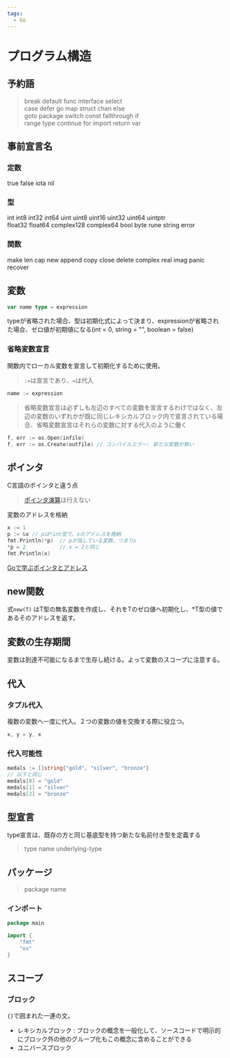 ```yaml
---
tags:
  - Go
---
```


# プログラム構造

## 予約語

> break default func interface select   
> case defer go map struct chan else  
> goto package switch const fallthrough if  
> range type continue for import return var

## 事前宣言名

### 定数

true false iota nil

### 型

int int8 int32 int64 uint uint8 uint16 uint32 uint64 uintptr  
float32 float64 complex128 complex64 bool byte rune string error

### 関数

make len cap new append copy close delete complex real imag panic recover

## 変数

```go
var name type = expression
```

typeが省略された場合、型は初期化式によって決まり、expressionが省略された場合、ゼロ値が初期値になる(int = 0, string = "", boolean = false)

### 省略変数宣言

関数内でローカル変数を宣言して初期化するために使用。

> `:=`は宣言であり、`=`は代入  

```go
name := expression
```

> 省略変数宣言は必ずしも左辺のすべての変数を宣言するわけではなく、左辺の変数のいずれかが既に同じレキシカルブロック内で宣言されている場合、省略変数宣言はそれらの変数に対する代入のように働く

```go
f, err := os.Open(infile)
f, err := os.Create(outfile) // コンパイルエラー: 新たな変数が無い
```

## ポインタ

C言語のポインタと違う点
> [ポインタ演算](http://wisdom.sakura.ne.jp/programming/c/c21.html)は行えない



変数のアドレスを格納

```go
x := 1
p := &x // pは*int型で、xのアドレスを格納
fmt.Println(*p)  // pが指している変数、つまりx
*p = 2           // x = 2と同じ
fmt.Println(x) 
```

[Goで学ぶポインタとアドレス](https://qiita.com/Sekky0905/items/447efa04a95e3fec217f#%E3%83%9D%E3%82%A4%E3%83%B3%E3%82%BFpart)

## new関数

式`new(T)` はT型の無名変数を作成し、それをTのゼロ値へ初期化し、*T型の値であるそのアドレスを返す。

## 変数の生存期間

変数は到達不可能になるまで生存し続ける。よって変数のスコープに注意する。

## 代入

### タプル代入

複数の変数へ一度に代入。２つの変数の値を交換する際に役立つ。

```go
x, y = y, x
```

### 代入可能性

```go
medals := []string{"gold", "silver", "bronze"}
// 以下と同じ
medals[0] = "gold"
medals[1] = "silver"
medals[2] = "bronze"
```

## 型宣言

type宣言は、既存の方と同じ基底型を持つ新たな名前付き型を定義する

> type name underlying-type

## パッケージ

> package name

### インポート

```go
package main

import {
    "fmt"
    "os"
}
```

## スコープ

### ブロック

`{}`で囲まれた一連の文。

- レキシカルブロック : ブロックの概念を一般化して、ソースコードで明示的にブロック外の他のグループ化もこの概念に含めることができる
- ユニバースブロック
